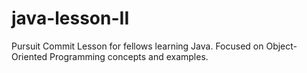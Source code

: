 # java-lesson-II
Pursuit Commit Lesson for fellows learning Java. Focused on Object-Oriented Programming concepts and examples.
